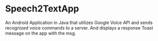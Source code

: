 # Speech2TextApp

An Android Application in Java that utilizes Google Voice API and sends recognized voice commands to a server. And displays 
a response Toast message on the app with the msg.
	
	
